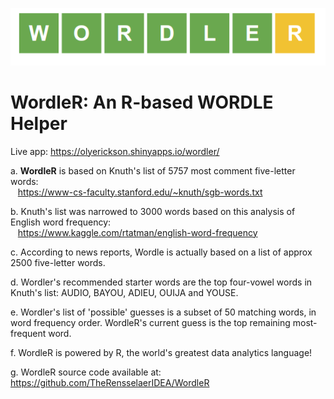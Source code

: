![WordkeR](www/WordleR.png)
# WordleR: An R-based WORDLE Helper

Live app: https://olyerickson.shinyapps.io/wordler/

a. **WordleR** is based on Knuth's list of 5757 most comment five-letter words:
<br/>&nbsp;&nbsp;&nbsp;https://www-cs-faculty.stanford.edu/~knuth/sgb-words.txt

b. Knuth's list was narrowed to 3000 words based on this analysis of English word frequency:
<br/>&nbsp;&nbsp;&nbsp;https://www.kaggle.com/rtatman/english-word-frequency

c. According to news reports, Wordle is actually based on a list of approx 2500 five-letter words.

d. Wordler's recommended starter words are the top four-vowel words in Knuth's list: AUDIO, BAYOU, ADIEU, OUIJA and YOUSE.

e. Wordler's list of 'possible' guesses is a subset of 50 matching words, in word frequency order. WordleR's current guess is the top remaining most-frequent word.

f. WordleR is powered by R, the world's greatest data analytics language!

g. WordleR source code available at: https://github.com/TheRensselaerIDEA/WordleR
